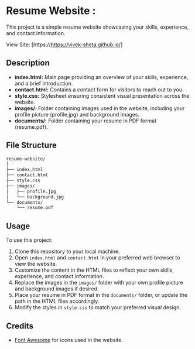 # Resume Website : 

This project is a simple resume website showcasing your skills, experience, and contact information. 

View Site: [https://https://vivek-sheta.github.io/]
## Description

- **index.html:** Main page providing an overview of your skills, experience, and a brief introduction.
- **contact.html:** Contains a contact form for visitors to reach out to you.
- **style.css:** Stylesheet ensuring consistent visual presentation across the website.
- **images/:** Folder containing images used in the website, including your profile picture (profile.jpg) and background images.
- **documents/:** Folder containing your resume in PDF format (resume.pdf).

## File Structure
```bash
resume-website/
│
├── index.html
├── contact.html
├── style.css
├── images/
│   ├── profile.jpg
│   └── background.jpg
└── documents/
    └── resume.pdf
```

## Usage

To use this project:

1. Clone this repository to your local machine.
2. Open `index.html` and `contact.html` in your preferred web browser to view the website.
3. Customize the content in the HTML files to reflect your own skills, experience, and contact information.
4. Replace the images in the `images/` folder with your own profile picture and background images if desired.
5. Place your resume in PDF format in the `documents/` folder, or update the path in the HTML files accordingly.
6. Modify the styles in `style.css` to match your preferred visual design.

## Credits

- [Font Awesome](https://fontawesome.com/) for icons used in the website.
